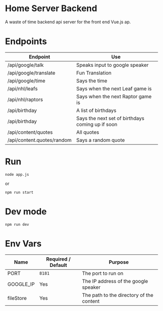 # Home Server Backend

A waste of time backend api server for the front end Vue.js ap.


# Endpoints

| Endpoint | Use |
|---|---|
| /api/google/talk | Speaks input to google speaker |
| /api/google/translate | Fun Translation |
| /api/google/time | Says the time |
| /api/nhl/leafs | Says when the next Leaf game is |
| /api/nhl/raptors | Says when the next Raptor game is |
| /api/birthday | A list of birthdays |
| /api/birthday | Says the next set of birthdays coming up if soon |
| /api/content/quotes | All quotes |
| /api/content.quotes/random | Says a random quote |

# Run

`node app.js`

or 

`npm run start`

# Dev mode

`npm run dev`

# Env Vars

| Name | Required / Default | Purpose |
|---|---|---|
| PORT | `8181` | The port to run on |
| GOOGLE_IP | Yes | The IP address of the google speaker |
| fileStore | Yes | The path to the directory of the content | 

